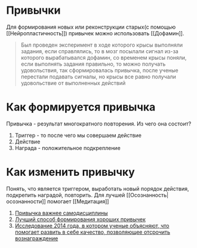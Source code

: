# Привычки
Для формирования новых или реконструкции старых(с помощью [[Нейропластичность]]) привычек можно использовать [[Дофамин]].

>Был проведен эксперимент в ходе которого крысы выполняли задания, если справлялись, то в мозг посылали сигнал из-за которого вырабатывался дофамин, со временем крысы поняли, если выполнять задания правильно, то можно получать удовольствия, так сформировалась привычка, после ученые перестали подавать сигналы, но крысы все равно получали удовольствие от выполненных действий

# Как формируется привычка
Привычка - результат многократного повторения. Из чего она состоит? 
1. Триггер - то после чего мы совершаем действие
2. Действие
3. Награда - положительное подкрепление

# Как изменить привычку
Понять, что является триггером, выработать новый порядок действия, подкрепить наградой, повторить. Для лучшей [[Осознанность|осознанности]] помогает [[Медитация]]


1.  [Привычка важнее самодисциплины](https://news.usc.edu/51501/51501/51501/)
2.  [Лучший способ формирования хороших привычек](http://bjgp.org/content/62/605/664.full)
3. [Исследование 2014 года, в котором ученые объясняют, что помогает развить в себе качество, позволяющее отсрочить вознаграждение](http://journals.sagepub.com/doi/abs/10.1177/0963721414534256)